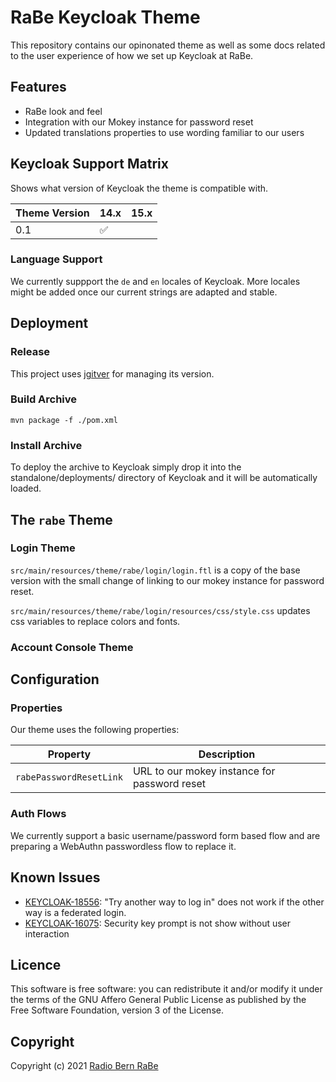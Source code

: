 # RaBe Keycloak Theme

This repository contains our opinonated theme as well as some docs related to
the user experience of how we set up Keycloak at RaBe.

## Features

- RaBe look and feel
- Integration with our Mokey instance for password reset
- Updated translations properties to use wording familiar to our users

## Keycloak Support Matrix

Shows what version of Keycloak the theme is compatible with.

| Theme Version | 14.x | 15.x |
| ------------- | ---- | ---- |
| 0.1           | ✅   |      |

### Language Support

We currently suppport the `de` and `en` locales of Keycloak. More locales might be added once our current strings are adapted and stable.

## Deployment

### Release

This project uses [jgitver](https://jgitver.github.io/) for managing its version.

### Build Archive

```
mvn package -f ./pom.xml
```

### Install Archive

To deploy the archive to Keycloak simply drop it into the standalone/deployments/ directory of Keycloak and it will be automatically loaded.

## The `rabe` Theme

### Login Theme

`src/main/resources/theme/rabe/login/login.ftl` is a copy of the base version with the small change of linking to our mokey instance for password reset.

`src/main/resources/theme/rabe/login/resources/css/style.css` updates css variables to replace colors and fonts.

### Account Console Theme

## Configuration

### Properties

Our theme uses the following properties:

| Property                | Description                                  |
| ----------------------- | -------------------------------------------- |
| `rabePasswordResetLink` | URL to our mokey instance for password reset |

### Auth Flows

We currently support a basic username/password form based flow and are preparing a WebAuthn passwordless flow to replace it.

## Known Issues

- [KEYCLOAK-18556](https://issues.redhat.com/browse/KEYCLOAK-18556): "Try another way to log in" does not work if the other way is a federated login.
- [KEYCLOAK-16075](https://issues.redhat.com/browse/KEYCLOAK-16075): Security key prompt is not show without user interaction

## Licence

This software is free software: you can redistribute it and/or modify it under the terms of the GNU Affero General Public License as published by the Free Software Foundation, version 3 of the License.

## Copyright

Copyright (c) 2021 [Radio Bern RaBe](https://rabe.ch)
